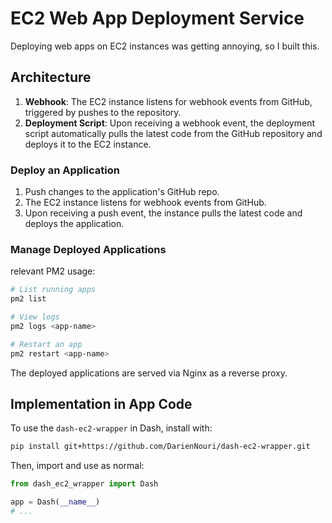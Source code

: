 

# EC2 Web App Deployment Service

Deploying web apps on EC2 instances was getting annoying, so I built this.


## Architecture

1. **Webhook**: The EC2 instance listens for webhook events from GitHub, triggered by pushes to the repository.
2. **Deployment Script**: Upon receiving a webhook event, the deployment script automatically pulls the latest code from the GitHub repository and deploys it to the EC2 instance.


### Deploy an Application

1. Push changes to the application's GitHub repo.
2. The EC2 instance listens for webhook events from GitHub.
3. Upon receiving a push event, the instance pulls the latest code and deploys the application.

### Manage Deployed Applications

relevant PM2 usage:

```bash
# List running apps
pm2 list

# View logs
pm2 logs <app-name>

# Restart an app
pm2 restart <app-name>
```

The deployed applications are served via Nginx as a reverse proxy.



## Implementation in App Code

To use the `dash-ec2-wrapper` in Dash, install with:
```bash
pip install git+https://github.com/DarienNouri/dash-ec2-wrapper.git
```

Then, import and use as normal:

```python
from dash_ec2_wrapper import Dash

app = Dash(__name__)
# ...
```
